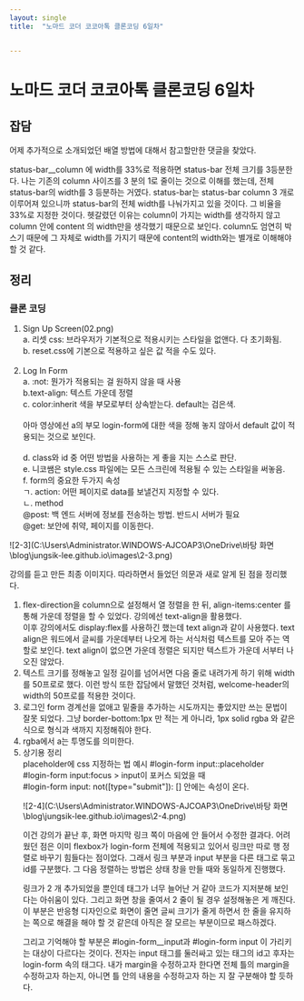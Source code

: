```yaml
---
layout: single
title:  "노마드 코더 코코아톡 클론코딩 6일차"


---
```


<h1>노마드 코더 코코아톡 클론코딩 6일차</h1>

<h2>잡담</h2>

어제 추가적으로 소개되었던 배열 방법에 대해서 참고할만한 댓글을 찾았다.

status-bar__column 에 width를 33%로 적용하면 status-bar 전체 크기를 3등분한다. 나는 기존의 column 사이즈를 3 분의 1로 줄이는 것으로 이해를 했는데, 전체 status-bar의 width를 3 등분하는 거였다. status-bar는 status-bar column 3 개로 이루어져 있으니까 status-bar의 전체 width를 나눠가지고 있을 것이다. 그 비율을 33%로 지정한 것이다. 헷갈렸던 이유는 column이 가지는 width를 생각하지 않고 column 안에 content 의 width만을 생각했기 때문으로 보인다. column도 엄연히 박스기 때문에 그 자체로 width를 가지기 때문에 content의 width와는 별개로 이해해야 할 것 같다.     

<h2>정리</h2>

<h3>클론 코딩</h3>

<ol>
    <li>Sign Up Screen(02.png)</li>
    a. 리셋 css: 브라우저가 기본적으로 적용시키는 스타일을 없앤다. 다 초기화됨.<br>
    b. reset.css에 기본으로 적용하고 싶은 값 적을 수도 있다. <br><br>
    <li>Log In Form</li>
    a. :not: 뭔가가 적용되는 걸 원하지 않을 때 사용<br>
    b.text-align: 텍스트 가운데 정렬 <br>
    c. color:inherit 색을 부모로부터 상속받는다. default는 검은색. <br><br>
    아마 영상에선 a의 부모 login-form에 대한 색을 정해 놓지 않아서 default 값이 적용되는 것으로 보인다. <br><br>
    d. class와 id 중 어떤 방법을 사용하는 게 좋을 지는 스스로 판단. <br>
    e. 니코쌤은 style.css 파일에는 모든 스크린에 적용될 수 있는 스타일을 써놓음. <br>
    f. form의 중요한 두가지 속성 <br>
	ㄱ. action: 어떤 페이지로 data를 보낼건지 지정할 수 있다.<br>
    ㄴ. method<br>
    @post: 백 엔드 서버에 정보를 전송하는 방법. 반드시 서버가 필요<br>
    @get: 보안에 취약, 페이지를 이동한다. <br>

</ol>

![2-3](C:\Users\Administrator.WINDOWS-AJCOAP3\OneDrive\바탕 화면\blog\jungsik-lee.github.io\images\2-3.png)

강의를 듣고 만든 최종 이미지다. 따라하면서 들었던 의문과 새로 알게 된 점을 정리했다.

<ol><li>flex-direction을 column으로 설정해서 열 정렬을 한 뒤, align-items:center 를 통해 가운데 정렬을 할 수 있었다. 강의에선 text-align을 활용했다. <br> 이후 강의에서도 display:flex를 사용하긴 했는데 text align과 같이 사용했다. text align은 워드에서 글씨를 가운데부터 나오게 하는 서식처럼 텍스트를 모아 주는 역할로 보인다. text align이 없으면 가운데 정렬은 되지만 텍스트가 가운데 서부터 나오진 않았다.</li>
<li>텍스트 크기를 정해놓고 일정 길이를 넘어서면 다음 줄로 내려가게 하기 위해 width를 50프로로 했다. 이런 방식 또한 잡담에서 말했던 것처럼, welcome-header의 width의 50프로를 적용한 것이다. </li><li>로그인 form 경계선을 없애고 밑줄을 추가하는 시도까지는 좋았지만 쓰는 문법이 잘못 되었다. 그냥 border-bottom:1px 만 적는 게 아니라, 1px solid rgba 와 같은 식으로 형식과 색까지 지정해줘야 한다.</li><li>rgba에서 a는 투명도를 의미한다. </li>
    <li>상기용 정리</li>
placeholder에 css 지정하는 법 예시 #login-form input::placeholder<br> 
#login-form input:focus > input이 포커스 되었을 때<br>
#login-form input: not([type="submit"]): [] 안에는 속성이 온다. 





![2-4](C:\Users\Administrator.WINDOWS-AJCOAP3\OneDrive\바탕 화면\blog\jungsik-lee.github.io\images\2-4.png)



이건 강의가 끝난 후, 화면 마지막 링크 쪽이 마음에 안 들어서 수정한 결과다.  어려웠던 점은 이미 flexbox가 login-form 전체에 적용되고 있어서 링크만 따로 행 정렬로 바꾸기 힘들다는 점이었다. 그래서 링크 부분과 input 부분을 다른 태그로 묶고 id를 구분했다.  그 다음 정렬하는 방법은 상태 창을 만들 때와 동일하게 진행했다. 

링크가 2 개 추가되었을 뿐인데 태그가 너무 늘어난 거 같아 코드가 지저분해 보인다는 아쉬움이 있다.  그리고 화면 창을 줄여서 2 줄이 될 경우 설정해놓은 게 깨진다. 이 부분은 반응형 디자인으로 화면이 줄면 글씨 크기가 줄게 하면서 한 줄을 유지하는 쪽으로 해결을 해야 할 것 같은데 아직은 잘 모르는 부분이므로 패스하겠다.

그리고 기억해야 할 부분은 #login-form__input과 #login-form input 이 가리키는 대상이 다르다는 것이다. 전자는 input 태그를 둘러싸고 있는 태그의 id고 후자는 login-form 속의 태그다. 내가 margin을 수정하고자 한다면 전체 틀의 margin을 수정하고자 하는지, 아니면 틀 안의 내용을 수정하고자 하는 지 잘 구분해야 할 듯하다.  

